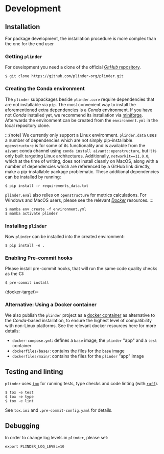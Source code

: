# Development

## Installation

For package development, the installation procedure is more complex than the one for the
end user

### Getting `plinder`

For development you need a clone of the official
[_GitHub_ repository](https://github.com/plinder-org/plinder/).

```console
$ git clone https://github.com/plinder-org/plinder.git
```

### Creating the Conda environment

The `plinder` subpackages beside `plinder.core` require dependencies that are not
installable via `pip`.
The most convenient way to install the aforementioned extra dependencies is a _Conda_
environment.
If you have not _Conda_ installed yet, we recommend its installation via
[miniforge](https://github.com/conda-forge/miniforge).
Afterwards the environment can be created from the `environment.yml` in the local
repository clone.

:::{note}
We currently only support a Linux environment.
`plinder.data` uses a number of dependencies which are not simply pip-installable.
`openstructure` is for some of its functionality and is available from the
`aivant` conda channel using `conda install aivant::openstructure`, but it is only built
targeting Linux architectures. Additionally, `networkit==11.0.0`, which at the time of writing,
does not install cleanly on MacOS, along with a number of dependencies which are referenced
by a GitHub link directly, make a pip-installable package problematic. These additional
dependencies can be installed by running:

```console
$ pip install -r requirements_data.txt
```

`plinder.eval` also relies on `openstructure` for metrics
calculations. For Windows and MacOS users, please see the relevant
[_Docker_](#docker-target) resources.
:::

```console
$ mamba env create -f environment.yml
$ mamba activate plinder
```

### Installing `plinder`

Now `plinder` can be installed into the created environment:

```console
$ pip install -e .
```

### Enabling Pre-commit hooks

Please install pre-commit hooks, that will run the same code quality checks as the CI:

```console
$ pre-commit install
```

(docker-target)=
### Alternative: Using a Docker container

We also publish the `plinder` project as a
[docker container](https://github.com/plinder-org/plinder/pkgs/container/plinder)
as alternative to the _Conda_-based installation, to ensure the highest level of
compatibility with non-Linux platforms.
See the relevant docker resources here for more details:

- `docker-compose.yml`: defines a `base` image, the `plinder` "app" and a `test`
  container
- `dockerfiles/base/`: contains the files for the `base` image
- `dockerfiles/main/`: contains the files for the `plinder` "app" image

## Testing and linting

`plinder` uses [`tox`](https://tox.wiki) for running tests, type checks and code linting
(with [`ruff`](https://docs.astral.sh/ruff/)).

```console
$ tox -e test
$ tox -e type
$ tox -e lint
```

See `tox.ini` and `.pre-commit-config.yaml` for details.

## Debugging

In order to change log levels in `plinder`, please set:

```console
export PLINDER_LOG_LEVEL=10
```
